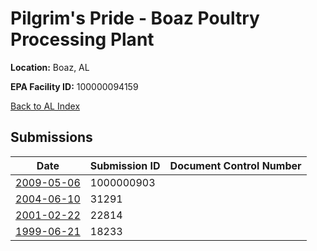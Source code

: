 # Pilgrim's Pride - Boaz Poultry Processing Plant

**Location:** Boaz, AL

**EPA Facility ID:** 100000094159

[Back to AL Index](../../index.md)

## Submissions

| Date | Submission ID | Document Control Number |
|------|--------------|-------------------------|
| [2009-05-06](submissions/1000000903.md) | 1000000903 |  |
| [2004-06-10](submissions/31291.md) | 31291 |  |
| [2001-02-22](submissions/22814.md) | 22814 |  |
| [1999-06-21](submissions/18233.md) | 18233 |  |
